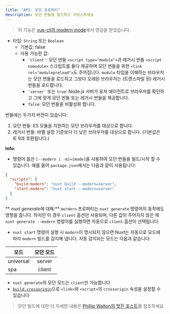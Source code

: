 ```yaml
---
title: "API: 모던 프로퍼티"
description: 모던 번들을 빌드하고 서비스하세요
---
```


> 이 기능은 [vue-cli의 modern mode](https://cli.vuejs.org/guide/browser-compatibility.html#modern-mode)에서 영감을 받았습니다.

- 타입: `String` 또는 `Boolean`
  - 기본값: false
  - 사용 가능한 값:
    - `'client'`: 모던 번들 `<script type="module">`과 레거시 번들 `<script nomodule>` 스크립트를 둘다 제공하며 모던 번들을 위한 `<link rel="modulepreload">`도 주어집니다. `module` 타입을 이해하는 브라우저는 모던 번들을 로드하고 그보다 오래된 브라우저는 (트랜스파일 된) 레거시 번들을 로드합니다.
    - `'server'` 또는 `true`: Node.js 서버가 유저 에이전트로 브라우저를 확인하고 그에 맞게 모던 번들 또는 레거시 번들을 제공합니다.
    - `false`: 모던 번들을 비활성화 합니다.

번들에는 두가지 버전이 있습니다:

1. 모던 번들: ES 모듈을 지원하는 모던 브라우저를 대상으로 합니다.
1. 레거시 번들: 바벨 설정 기준보다 더 낮은 브라우저를 대상으로 합니다. (기본값은 IE 9과 호환됩니다.)

**Info:**

- 명령어 옵션 `[--modern | -m]=[mode]`을 사용하여 모던 번들을 빌드/시작 할 수 있습니다. 예를 들어 `package.json`에서는 다음과 같이 사용됩니다:

```json
{
  "scripts": {
    "build:modern": "nuxt build --modern=server",
    "start:modern": "nuxt start --modern=server"
  }
}
```
** *nuxt generate*에 대해:** `mordern` 프로퍼티는 `nuxt generate` 명령어의 동작에도 영향을 줍니다. 하지만 이 경우 `client` 옵션만 사용되며, 다른 값이 주어지지 않은 채 `nuxt generate --modern` 명령어를 실행하면 자동으로 `client` 옵션이 선택됩니다.

- `nuxt start` 명령어 실행 시 `modern`이 명시되지 않으면 Nuxt는 자동으로 모드에 따라 `modern` 빌드를 감지해 냅니다. 자동 감지되는 모드는 다음과 같습니다:

| 모드           | 모던 모드       |
| ------------- |:-------------:|
| universal     | server        |
| spa           | client        |

- `nuxt generate`의 모던 모드는 `client`만 가능합니다
- [`build.crossorigin`](/api/configuration-build#crossorigin)으로 `<link>`와 `<script>`의 `crossorigin` 속성을 설정할 수 있습니다

> 모던 빌드에 대한 더 자세한 내용은 [Phillip Walton의 멋진 포스트](https://philipwalton.com/articles/deploying-es2015-code-in-production-today/)를 참조하세요
